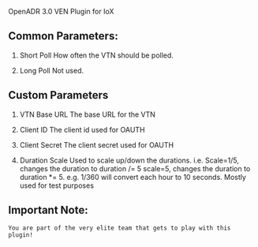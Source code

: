 OpenADR 3.0 VEN Plugin for IoX


## Common Parameters:
1. Short Poll
    How often the VTN should be polled.

2. Long Poll
    Not used.

## Custom Parameters

1. VTN Base URL
    The base URL for the VTN

2. Client ID
    The client id used for OAUTH

3. Client Secret
    The client secret used for OAUTH

4. Duration Scale 
     Used to scale up/down the durations. i.e. 
     Scale=1/5, changes the duration to duration /= 5
     scale=5, changes the duration to duration *= 5. e.g.
     1/360 will convert each hour to 10 seconds.
     Mostly used for test purposes


## Important Note:
    You are part of the very elite team that gets to play with this plugin!

